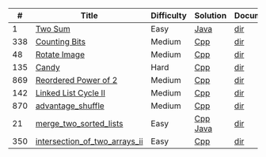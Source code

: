 | #    | Title                                            | Difficulty | Solution | Documentation |
| ---- | ------------------------------------------------ | ---------- | -------- | ---- |
| 1    | [Two Sum](https://leetcode.com/problems/two-sum) | Easy       | [Java](./src/two_sum/TwoSum.java) | [dir](./src/two_sum/) |
| 338 | [Counting Bits](https://leetcode.com/problems/counting-bits/) | Medium | [Cpp](./src/counting_bits/counting_bits.cc) | [dir](./src/counting_bits/) |
| 48 | [Rotate Image](https://leetcode.com/problems/rotate-image/) | Medium | [Cpp](./src/rotate_image/rotate_image.cc) | [dir](./src/rotate_image/) |
| 135 | [Candy](https://leetcode.com/problems/candy/) | Hard | [Cpp](./src/candy/candy.cc) | [dir](./src/candy/) |
| 869 | [Reordered Power of 2](https://leetcode.com/problems/reordered-power-of-2/) | Medium | [Cpp](./src/reordered_power_of_2/reordered_power_of_2.cc) | [dir](./src/reordered_power_of_2/) |
| 142 | [Linked List Cycle II](https://leetcode.com/problems/linked-list-cycle-ii/) | Medium | [Cpp](./src/linked_list_cycle_ii/linked_list_cycle_ii.cc) | [dir](./src/linked_list_cycle_ii/) |
| 870 | [advantage_shuffle](https://leetcode.com/problems/advantage-shuffle/) | Medium | [Cpp](./src/advantage_shuffle/advantage_shuffle.cc) | [dir](./src/advantage_shuffle/) |
| 21 | [merge_two_sorted_lists](https://leetcode.com/problems/merge-two-sorted-lists/) | Easy | [Cpp](./src/merge_two_sorted_lists/merge_two_sorted_lists.cc)  [Java](./src/merge_two_sorted_lists/MergeTwoSortedLists.java) | [dir](./src/merge_two_sorted_lists/) |
| 350 | [intersection_of_two_arrays_ii](https://leetcode.com/problems/intersection-of-two-arrays-ii/) | Easy | [Cpp](./src/intersection_of_two_arrays_ii/intersection_of_two_arrays_ii.cc) | [dir](./src/intersection_of_two_arrays_ii/) |
